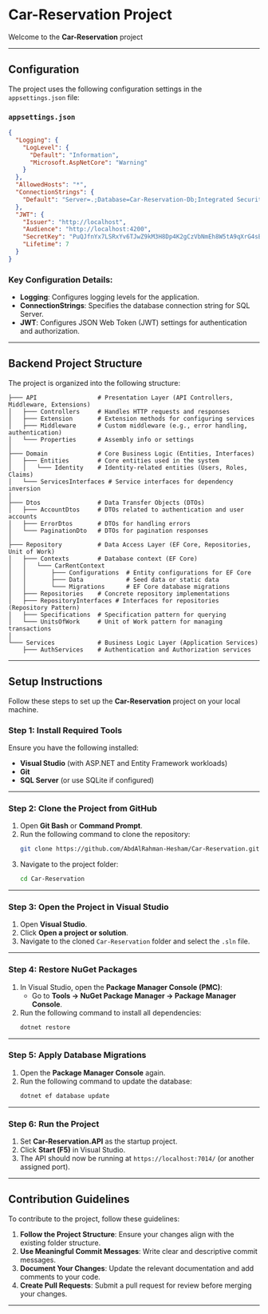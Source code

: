 # Car-Reservation Project

Welcome to the **Car-Reservation** project

---

## Configuration

The project uses the following configuration settings in the `appsettings.json` file:

### `appsettings.json`
```json
{
  "Logging": {
    "LogLevel": {
      "Default": "Information",
      "Microsoft.AspNetCore": "Warning"
    }
  },
  "AllowedHosts": "*",
  "ConnectionStrings": {
    "Default": "Server=.;Database=Car-Reservation-Db;Integrated Security=True;TrustServerCertificate=True;"
  },
  "JWT": {
    "Issuer": "http://localhost",
    "Audience": "http://localhost:4200",
    "SecretKey": "PuQJfnYx7LSRxYv6TJwZ9kM3H8Dp4K2gCzVbNmEh8W5tA9qXrG4sBdFc/+UQn1jIoO3iNlZaRyP0wkvh5meK2w==",
    "Lifetime": 7
  }
}
```

### Key Configuration Details:
- **Logging**: Configures logging levels for the application.
- **ConnectionStrings**: Specifies the database connection string for SQL Server.
- **JWT**: Configures JSON Web Token (JWT) settings for authentication and authorization.

---

## Backend Project Structure

The project is organized into the following structure:

```
├─── API                 # Presentation Layer (API Controllers, Middleware, Extensions)
│   ├─── Controllers     # Handles HTTP requests and responses
│   ├─── Extension       # Extension methods for configuring services
│   ├─── Middleware      # Custom middleware (e.g., error handling, authentication)
│   └─── Properties      # Assembly info or settings
│
├─── Domain              # Core Business Logic (Entities, Interfaces)
│   ├─── Entities        # Core entities used in the system
│   │   └─── Identity    # Identity-related entities (Users, Roles, Claims)
│   └─── ServicesInterfaces # Service interfaces for dependency inversion
│
├─── Dtos                # Data Transfer Objects (DTOs)
│   ├─── AccountDtos     # DTOs related to authentication and user accounts
│   ├─── ErrorDtos       # DTOs for handling errors
│   └─── PaginationDto   # DTOs for pagination responses
│
├─── Repository          # Data Access Layer (EF Core, Repositories, Unit of Work)
│   ├─── Contexts        # Database context (EF Core)
│   │   └─── CarRentContext 
│   │       ├─── Configurations  # Entity configurations for EF Core
│   │       ├─── Data            # Seed data or static data
│   │       └─── Migrations      # EF Core database migrations
│   ├─── Repositories    # Concrete repository implementations
│   ├─── RepositoryInterfaces # Interfaces for repositories (Repository Pattern)
│   ├─── Specifications  # Specification pattern for querying
│   └─── UnitsOfWork     # Unit of Work pattern for managing transactions
│
└─── Services            # Business Logic Layer (Application Services)
    ├─── AuthServices    # Authentication and Authorization services
```

---

## Setup Instructions

Follow these steps to set up the **Car-Reservation** project on your local machine.

### Step 1: Install Required Tools
Ensure you have the following installed:
- **Visual Studio** (with ASP.NET and Entity Framework workloads)
- **Git**
- **SQL Server** (or use SQLite if configured)

---

### Step 2: Clone the Project from GitHub
1. Open **Git Bash** or **Command Prompt**.
2. Run the following command to clone the repository:
   ```bash
   git clone https://github.com/AbdAlRahman-Hesham/Car-Reservation.git
   ```
3. Navigate to the project folder:
   ```bash
   cd Car-Reservation
   ```

---

### Step 3: Open the Project in Visual Studio
1. Open **Visual Studio**.
2. Click **Open a project or solution**.
3. Navigate to the cloned `Car-Reservation` folder and select the `.sln` file.

---

### Step 4: Restore NuGet Packages
1. In Visual Studio, open the **Package Manager Console (PMC)**:
   - Go to **Tools → NuGet Package Manager → Package Manager Console**.
2. Run the following command to install all dependencies:
   ```bash
   dotnet restore
   ```

---

### Step 5: Apply Database Migrations
1. Open the **Package Manager Console** again.
2. Run the following command to update the database:
   ```bash
   dotnet ef database update
   ```

---

### Step 6: Run the Project
1. Set **Car-Reservation.API** as the startup project.
2. Click **Start (F5)** in Visual Studio.
3. The API should now be running at `https://localhost:7014/` (or another assigned port).

---

## Contribution Guidelines

To contribute to the project, follow these guidelines:

1. **Follow the Project Structure**: Ensure your changes align with the existing folder structure.
2. **Use Meaningful Commit Messages**: Write clear and descriptive commit messages.
3. **Document Your Changes**: Update the relevant documentation and add comments to your code.
4. **Create Pull Requests**: Submit a pull request for review before merging your changes.

---
